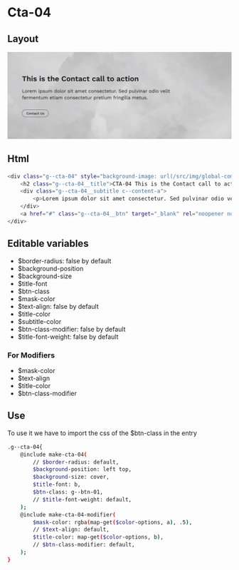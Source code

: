 # Cta-04

## Layout

![alt text][cta-04]

[cta-04]: /src/img/global-components/cta/cta-04.jpg

## Html

```sh
<div class="g--cta-04" style="background-image: url(/src/img/global-components/card/card-bg-placeholder.jpg);">
    <h2 class="g--cta-04__title">CTA-04 This is the Contact call to action</h2>
    <div class="g--cta-04__subtitle c--content-a">
        <p>Lorem ipsum dolor sit amet consectetur. Sed pulvinar odio velit fermentum etiam consectetur pretium fringilla metus.</p>
    </div>
    <a href="#" class="g--cta-04__btn" target="_blank" rel="noopener noreferrer">Contact Us</a>
</div>
```

## Editable variables

- $border-radius: false by default
- $background-position
- $background-size
- $title-font
- $btn-class
- $mask-color
- $text-align: false by default
- $title-color
- $subtitle-color
- $btn-class-modifier: false by default
- $title-font-weight: false by default

### For Modifiers

- $mask-color
- $text-align
- $title-color
- $btn-class-modifier

## Use

To use it we have to import the css of the $btn-class in the entry

```sh
.g--cta-04{
    @include make-cta-04(
        // $border-radius: default,
        $background-position: left top,
        $background-size: cover,
        $title-font: b,
        $btn-class: g--btn-01,
        // $title-font-weight: default,
    );
    @include make-cta-04-modifier(
        $mask-color: rgba(map-get($color-options, a), .5),
        // $text-align: default,
        $title-color: map-get($color-options, b),
        // $btn-class-modifier: default,
    );
}
```
